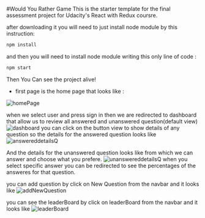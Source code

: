 #Would You Rather Game
This is the starter template for the final assessment project for Udacity's React with Redux coursre.

after downloading it you will need to just install node module by this instruction:

```js
npm install
```

and then you will need to install node module writing this only line of code :

```js
npm start
```

Then You Can see the project alive!

- first page is the home page that looks like :

![homePage](https://drive.google.com/uc?export=view&id=1Dq7TBW7CxccYZf_cep2r_gAR5B05DFvA)

when we select user and press sign in then we are redirected to dashboard that allow us to review all answered and unanswered question(default view)
![dashboard](https://drive.google.com/uc?export=view&id=1CnNaxxPytC8jUnC-eqP4wQIdaOMfmCSX)
you can click on the button view to show details of any question so the details for the answered question looks like
![answereddetailsQ](https://drive.google.com/uc?export=view&id=1iXYbbVzgbXKRus49tGzq5DJfSiwujtPK)

And the details for the unanswered question looks like from which we can answer and choose what you prefere.
![unanswereddetailsQ](https://drive.google.com/uc?export=view&id=1kTP0J2T51o7rMj8Wl_PbxjeYW67FGE99)
when you select specific answer you can be redirected to see the percentages of the answeres for that question.

you can add question by click on New Question from the navbar and it looks like
![addNewQuestion](https://drive.google.com/uc?export=view&id=1ddpBBDYjeaEoDjPnYGo7w-edvtci5NoE)

you can see the leaderBoard by click on leaderBoard from the navbar and it looks like
![leaderBoard](https://drive.google.com/uc?export=view&id=1nhmn5nvANUXR8K1cb-DysNfWHEG51n-O)
